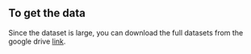 ## To get the data

Since the dataset is large, you can download the full datasets from the google drive [link](https://drive.google.com/drive/folders/17ht6OBhv34LrZBm9Y2ow_A3KkuAk8tmG?usp=drive_link).
